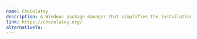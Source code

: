 ```yaml
---
name: Chocolatey
description: A Windows package manager that simplifies the installation and management of software by automating the process of downloading, installing, and updating applications.
link: https://chocolatey.org/
alternativeTo: 
---
```

